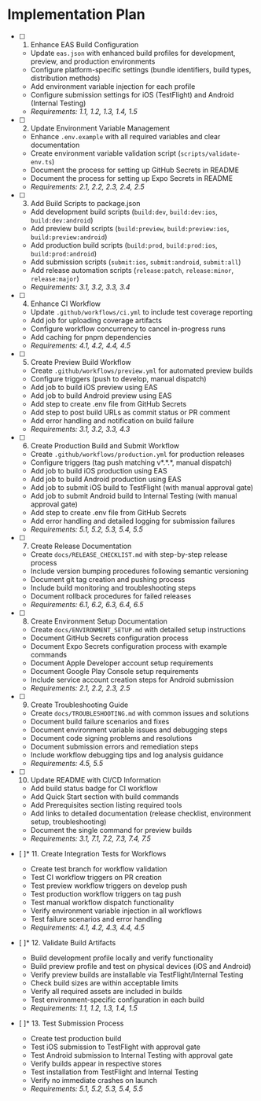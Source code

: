 # Implementation Plan

- [ ] 1. Enhance EAS Build Configuration
  - Update `eas.json` with enhanced build profiles for development, preview, and production environments
  - Configure platform-specific settings (bundle identifiers, build types, distribution methods)
  - Add environment variable injection for each profile
  - Configure submission settings for iOS (TestFlight) and Android (Internal Testing)
  - _Requirements: 1.1, 1.2, 1.3, 1.4, 1.5_

- [ ] 2. Update Environment Variable Management
  - Enhance `.env.example` with all required variables and clear documentation
  - Create environment variable validation script (`scripts/validate-env.ts`)
  - Document the process for setting up GitHub Secrets in README
  - Document the process for setting up Expo Secrets in README
  - _Requirements: 2.1, 2.2, 2.3, 2.4, 2.5_

- [ ] 3. Add Build Scripts to package.json
  - Add development build scripts (`build:dev`, `build:dev:ios`, `build:dev:android`)
  - Add preview build scripts (`build:preview`, `build:preview:ios`, `build:preview:android`)
  - Add production build scripts (`build:prod`, `build:prod:ios`, `build:prod:android`)
  - Add submission scripts (`submit:ios`, `submit:android`, `submit:all`)
  - Add release automation scripts (`release:patch`, `release:minor`, `release:major`)
  - _Requirements: 3.1, 3.2, 3.3, 3.4_

- [ ] 4. Enhance CI Workflow
  - Update `.github/workflows/ci.yml` to include test coverage reporting
  - Add job for uploading coverage artifacts
  - Configure workflow concurrency to cancel in-progress runs
  - Add caching for pnpm dependencies
  - _Requirements: 4.1, 4.2, 4.4, 4.5_

- [ ] 5. Create Preview Build Workflow
  - Create `.github/workflows/preview.yml` for automated preview builds
  - Configure triggers (push to develop, manual dispatch)
  - Add job to build iOS preview using EAS
  - Add job to build Android preview using EAS
  - Add step to create .env file from GitHub Secrets
  - Add step to post build URLs as commit status or PR comment
  - Add error handling and notification on build failure
  - _Requirements: 3.1, 3.2, 3.3, 4.3_

- [ ] 6. Create Production Build and Submit Workflow
  - Create `.github/workflows/production.yml` for production releases
  - Configure triggers (tag push matching v*.*.\*, manual dispatch)
  - Add job to build iOS production using EAS
  - Add job to build Android production using EAS
  - Add job to submit iOS build to TestFlight (with manual approval gate)
  - Add job to submit Android build to Internal Testing (with manual approval gate)
  - Add step to create .env file from GitHub Secrets
  - Add error handling and detailed logging for submission failures
  - _Requirements: 5.1, 5.2, 5.3, 5.4, 5.5_

- [ ] 7. Create Release Documentation
  - Create `docs/RELEASE_CHECKLIST.md` with step-by-step release process
  - Include version bumping procedures following semantic versioning
  - Document git tag creation and pushing process
  - Include build monitoring and troubleshooting steps
  - Document rollback procedures for failed releases
  - _Requirements: 6.1, 6.2, 6.3, 6.4, 6.5_

- [ ] 8. Create Environment Setup Documentation
  - Create `docs/ENVIRONMENT_SETUP.md` with detailed setup instructions
  - Document GitHub Secrets configuration process
  - Document Expo Secrets configuration process with example commands
  - Document Apple Developer account setup requirements
  - Document Google Play Console setup requirements
  - Include service account creation steps for Android submission
  - _Requirements: 2.1, 2.2, 2.3, 2.5_

- [ ] 9. Create Troubleshooting Guide
  - Create `docs/TROUBLESHOOTING.md` with common issues and solutions
  - Document build failure scenarios and fixes
  - Document environment variable issues and debugging steps
  - Document code signing problems and resolutions
  - Document submission errors and remediation steps
  - Include workflow debugging tips and log analysis guidance
  - _Requirements: 4.5, 5.5_

- [ ] 10. Update README with CI/CD Information
  - Add build status badge for CI workflow
  - Add Quick Start section with build commands
  - Add Prerequisites section listing required tools
  - Add links to detailed documentation (release checklist, environment setup, troubleshooting)
  - Document the single command for preview builds
  - _Requirements: 3.1, 7.1, 7.2, 7.3, 7.4, 7.5_

- [ ]\* 11. Create Integration Tests for Workflows
  - Create test branch for workflow validation
  - Test CI workflow triggers on PR creation
  - Test preview workflow triggers on develop push
  - Test production workflow triggers on tag push
  - Test manual workflow dispatch functionality
  - Verify environment variable injection in all workflows
  - Test failure scenarios and error handling
  - _Requirements: 4.1, 4.2, 4.3, 4.4, 4.5_

- [ ]\* 12. Validate Build Artifacts
  - Build development profile locally and verify functionality
  - Build preview profile and test on physical devices (iOS and Android)
  - Verify preview builds are installable via TestFlight/Internal Testing
  - Check build sizes are within acceptable limits
  - Verify all required assets are included in builds
  - Test environment-specific configuration in each build
  - _Requirements: 1.1, 1.2, 1.3, 1.4, 1.5_

- [ ]\* 13. Test Submission Process
  - Create test production build
  - Test iOS submission to TestFlight with approval gate
  - Test Android submission to Internal Testing with approval gate
  - Verify builds appear in respective stores
  - Test installation from TestFlight and Internal Testing
  - Verify no immediate crashes on launch
  - _Requirements: 5.1, 5.2, 5.3, 5.4, 5.5_
